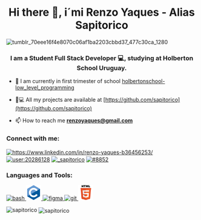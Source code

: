 <div id="header" align=""center">
<h1 align="center">Hi there 👋, i´mi Renzo Yaques - Alias Sapitorico</h1>

![tumblr_70eee16f4e8070c06af1ba2203cbbd37_477c30ca_1280](https://user-images.githubusercontent.com/105575956/198360498-3e32cd6c-8c3f-4b38-be27-b696378140b6.gif)

<h3 align="center">I am a Student Full Stack Developer 💻, studying at Holberton School Uruguay.</h3>

- 🔭 I am currently in first trimester of school [holbertonschool-low_level_programming](https://github.com/Sapitorico/holbertonschool-low_level_programming)

- 👨💻 All my projects are available at [https://github.com/sapitorico](https://github.com/sapitorico)

- 📫 How to reach me **renzoyaques@gmail.com**

<h3 align="left">Connect with me:</h3>
<p align="left">
<a href="https://linkedin.com/in/https://www.linkedin.com/in/renzo-yaques-b36456253/" target="blank"><img align="center" src="https://raw.githubusercontent.com/rahuldkjain/github-profile-readme-generator/master/src/images/icons/Social/linked-in-alt.svg" alt="https://www.linkedin.com/in/renzo-yaques-b36456253/" height="30" width="40" /></a>
<a href="https://stackoverflow.com/users/user:20286128" target="blank"><img align="center" src="https://raw.githubusercontent.com/rahuldkjain/github-profile-readme-generator/master/src/images/icons/Social/stack-overflow.svg" alt="user:20286128" height="30" width="40" /></a>
<a href="https://instagram.com/_sapitorico" target="blank"><img align="center" src="https://raw.githubusercontent.com/rahuldkjain/github-profile-readme-generator/master/src/images/icons/Social/instagram.svg" alt="_sapitorico" height="30" width="40" /></a>
<a href="https://discord.gg/#8852" target="blank"><img align="center" src="https://raw.githubusercontent.com/rahuldkjain/github-profile-readme-generator/master/src/images/icons/Social/discord.svg" alt="#8852" height="30" width="40" /></a>
</p>

<h3 align="left">Languages and Tools:</h3>
<p align="left"> <a href="https://www.gnu.org/software/bash/" target="_blank" rel="noreferrer"> <img src="https://www.vectorlogo.zone/logos/gnu_bash/gnu_bash-icon.svg" alt="bash" width="40" height="40"/> </a> <a href="https://www.cprogramming.com/" target="_blank" rel="noreferrer"> <img src="https://raw.githubusercontent.com/devicons/devicon/master/icons/c/c-original.svg" alt="c" width="40" height="40"/> </a> <a href="https://www.figma.com/" target="_blank" rel="noreferrer"> <img src="https://www.vectorlogo.zone/logos/figma/figma-icon.svg" alt="figma" width="40" height="40"/> </a> <a href="https://git-scm.com/" target="_blank" rel="noreferrer"> <img src="https://www.vectorlogo.zone/logos/git-scm/git-scm-icon.svg" alt="git" width="40" height="40"/> </a> <a href="https://www.w3.org/html/" target="_blank" rel="noreferrer"> <img src="https://raw.githubusercontent.com/devicons/devicon/master/icons/html5/html5-original-wordmark.svg" alt="html5" width="40" height="40"/> </a> </p>

<p><img align="left" src="https://github-readme-stats.vercel.app/api/top-langs?username=sapitorico&show_icons=true&locale=en&layout=compact" alt="sapitorico" /></p>

<p>&nbsp;<img align="center" src="https://github-readme-stats.vercel.app/api?username=sapitorico&show_icons=true&locale=en" alt="sapitorico" /></p>
                                                                                                                                            </div>
